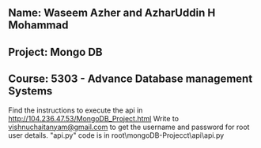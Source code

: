 
## Name: Waseem Azher and AzharUddin H Mohammad
## Project: Mongo DB
## Course: 5303 - Advance Database management Systems

Find the instructions to execute the api in http://104.236.47.53/MongoDB_Project.html 
Write to vishnuchaitanyam@gmail.com to get the username and password for root user details.
"api.py" code is in root\mongoDB-Projecct\api\api.py
